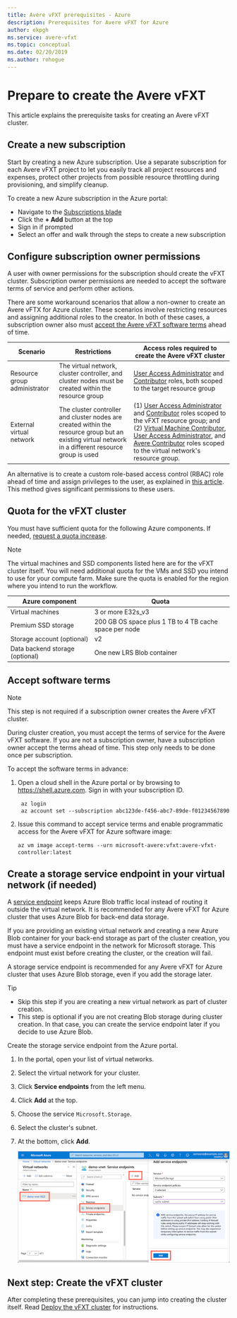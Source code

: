 ```yaml
---
title: Avere vFXT prerequisites - Azure
description: Prerequisites for Avere vFXT for Azure
author: ekpgh
ms.service: avere-vfxt
ms.topic: conceptual
ms.date: 02/20/2019
ms.author: rohogue
---
```


# Prepare to create the Avere vFXT

This article explains the prerequisite tasks for creating an Avere vFXT cluster.

## Create a new subscription

Start by creating a new Azure subscription. Use a separate subscription for each Avere vFXT project to let you easily track all project resources and expenses, protect other projects from possible resource throttling during provisioning, and simplify cleanup.

To create a new Azure subscription in the Azure portal:

* Navigate to the [Subscriptions blade](https://ms.portal.azure.com/#blade/Microsoft_Azure_Billing/SubscriptionsBlade)
* Click the **+ Add** button at the top
* Sign in if prompted
* Select an offer and walk through the steps to create a new subscription

## Configure subscription owner permissions

A user with owner permissions for the subscription should create the vFXT cluster. Subscription owner permissions are needed to accept the software terms of service and perform other actions.

There are some workaround scenarios that allow a non-owner to create an Avere vFTX for Azure cluster. These scenarios involve restricting resources and assigning additional roles to the creator. In both of these cases, a subscription owner also must [accept the Avere vFXT software terms](#accept-software-terms) ahead of time.

| Scenario | Restrictions | Access roles required to create the Avere vFXT cluster |
|----------|--------|-------|
| Resource group administrator | The virtual network, cluster controller, and cluster nodes must be created within the resource group | [User Access Administrator](../role-based-access-control/built-in-roles.md#user-access-administrator) and [Contributor](../role-based-access-control/built-in-roles.md#contributor) roles, both scoped to the target resource group |
| External virtual network | The cluster controller and cluster nodes are created within the resource group but an existing virtual network in a different resource group is used | (1) [User Access Administrator](../role-based-access-control/built-in-roles.md#user-access-administrator) and [Contributor](../role-based-access-control/built-in-roles.md#contributor) roles scoped to the vFXT resource group; and (2) [Virtual Machine Contributor](../role-based-access-control/built-in-roles.md#virtual-machine-contributor), [User Access Administrator](../role-based-access-control/built-in-roles.md#user-access-administrator), and [Avere Contributor](../role-based-access-control/built-in-roles.md#avere-contributor) roles scoped to the virtual network's resource group. |

An alternative is to create a custom role-based access control (RBAC) role ahead of time and assign privileges to the user, as explained in [this article](avere-vfxt-non-owner.md). This method gives significant permissions to these users.

## Quota for the vFXT cluster

You must have sufficient quota for the following Azure components. If needed, [request a quota increase](https://docs.microsoft.com/azure/azure-supportability/resource-manager-core-quotas-request).

> [!NOTE]
> The virtual machines and SSD components listed here are for the vFXT cluster itself. You will need additional quota for the VMs and SSD you intend to use for your compute farm.  Make sure the quota is enabled for the region where you intend to run the workflow.

|Azure component|Quota|
|----------|-----------|
|Virtual machines|3 or more E32s_v3|
|Premium SSD storage|200 GB OS space plus 1 TB to 4 TB cache space per node |
|Storage account (optional) |v2|
|Data backend storage (optional) |One new LRS Blob container |

## Accept software terms

> [!NOTE]
> This step is not required if a subscription owner creates the Avere vFXT cluster.

During cluster creation, you must accept the terms of service for the Avere vFXT software. If you are not a subscription owner, have a subscription owner accept the terms ahead of time. This step only needs to be done once per subscription.

To accept the software terms in advance:

1. Open a cloud shell in the Azure portal or by browsing to <https://shell.azure.com>. Sign in with your subscription ID.

   ```azurecli
    az login​
    az account set --subscription abc123de-f456-abc7-89de-f01234567890​
   ```

1. Issue this command to accept service terms and enable programmatic access for the Avere vFXT for Azure software image:

   ```azurecli
   az vm image accept-terms --urn microsoft-avere:vfxt:avere-vfxt-controller:latest
   ```

## Create a storage service endpoint in your virtual network (if needed)

A [service endpoint](../virtual-network/virtual-network-service-endpoints-overview.md) keeps Azure Blob traffic local instead of routing it outside the virtual network. It is recommended for any Avere vFXT for Azure cluster that uses Azure Blob for back-end data storage.

If you are providing an existing virtual network and creating a new Azure Blob container for your back-end storage as part of the cluster creation, you must have a service endpoint in the network for Microsoft storage. This endpoint must exist before creating the cluster, or the creation will fail.

A storage service endpoint is recommended for any Avere vFXT for Azure cluster that uses Azure Blob storage, even if you add the storage later.

> [!TIP]
>
>* Skip this step if you are creating a new virtual network as part of cluster creation.
>* This step is optional if you are not creating Blob storage during cluster creation. In that case, you can create the service endpoint later if you decide to use Azure Blob.

Create the storage service endpoint from the Azure portal.

1. In the portal, open your list of virtual networks.
1. Select the virtual network for your cluster.
1. Click **Service endpoints** from the left menu.
1. Click **Add** at the top.
1. Choose the service ``Microsoft.Storage``.
1. Select the cluster's subnet.
1. At the bottom, click **Add**.

   ![Azure portal screenshot with annotations for the steps of creating the service endpoint](media/avere-vfxt-service-endpoint.png)

## Next step: Create the vFXT cluster

After completing these prerequisites, you can jump into creating the cluster itself. Read [Deploy the vFXT cluster](avere-vfxt-deploy.md) for instructions.

